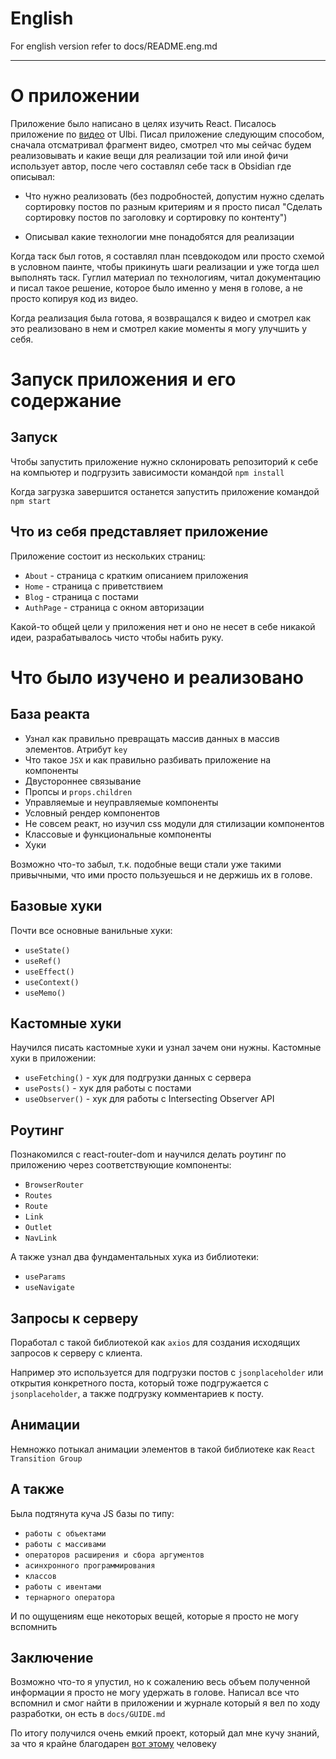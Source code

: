 # English

For english version refer to docs/README.eng.md

-------

# О приложении

Приложение было написано в целях изучить React. Писалось приложение по [видео](https://youtu.be/GNrdg3PzpJQ) от Ulbi. Писал приложение следующим способом, сначала отсматривал фрагмент видео, смотрел что мы сейчас будем реализовывать и какие вещи для реализации той или иной фичи использует автор, после чего составлял себе таск в Obsidian где описывал:

* Что нужно реализовать (без подробностей, допустим нужно сделать сортировку постов по разным критериям и я просто писал "Сделать сортировку постов по заголовку и сортировку по контенту")

* Описывал какие технологии мне понадобятся для реализации

Когда таск был готов, я составлял план псевдокодом или просто схемой в условном паинте, чтобы прикинуть шаги реализации и уже тогда шел выполнять таск. Гуглил материал по технологиям, читал документацию и писал такое решение, которое было именно у меня в голове, а не просто копируя код из видео.

Когда реализация была готова, я возвращался к видео и смотрел как это реализовано в нем и смотрел какие моменты я могу улучшить у себя.

# Запуск приложения и его содержание

## Запуск
Чтобы запустить приложение нужно склонировать репозиторий к себе на компьютер и подгрузить зависимости командой `npm install`

Когда загрузка завершится останется запустить приложение командой `npm start`

## Что из себя представляет приложение

Приложение состоит из нескольких страниц:
* `About` - страница с кратким описанием приложения 
* `Home` - страница с приветствием
* `Blog` - страница с постами
* `AuthPage` - страница с окном авторизации

Какой-то общей цели у приложения нет и оно не несет в себе никакой идеи, разрабатывалось чисто чтобы набить руку.

# Что было изучено и реализовано

## База реакта
* Узнал как правильно превращать массив данных в массив элементов. Атрибут `key`
* Что такое `JSX` и как правильно разбивать приложение на компоненты
* Двустороннее связывание
* Пропсы и `props.children`
* Управляемые и неуправляемые компоненты
* Условный рендер компонентов
* Не совсем реакт, но изучил css модули для стилизации компонентов
* Классовые и функциональные компоненты
* Хуки

Возможно что-то забыл, т.к. подобные вещи стали уже такими привычными, что ими просто пользуешься и не держишь их в голове. 

## Базовые хуки
Почти все основные ванильные хуки:
* `useState()`
* `useRef()`
* `useEffect()`
* `useContext()`
* `useMemo()`

## Кастомные хуки
Научился писать кастомные хуки и узнал зачем они нужны. Кастомные хуки в приложении:
* `useFetching()` - хук для подгрузки данных с сервера
* `usePosts()` - хук для работы с постами
* `useObserver()` - хук для работы с Intersecting Observer API

## Роутинг
Познакомился с react-router-dom и научился делать роутинг по приложению через соответствующие компоненты:
* `BrowserRouter`
* `Routes`
* `Route`
* `Link`
* `Outlet`
* `NavLink`

А также узнал два фундаментальных хука из библиотеки:

* `useParams`
* `useNavigate`

## Запросы к серверу
Поработал с такой библиотекой как `axios` для создания исходящих запросов к серверу с клиента.

Например это используется для подгрузки постов с `jsonplaceholder` или открытия конкретного поста, который тоже подгружается с `jsonplaceholder`, а также подгрузку комментариев к посту.

## Анимации
Немножко потыкал анимации элементов в такой библиотеке как `React Transition Group`

## А также

Была подтянута куча JS базы по типу: 

* `работы с объектами`
* `работы с массивами`
* `операторов расширения и сбора аргументов`
* `асинхронного программирования`
* `классов`
* `работы с ивентами`
* `тернарного оператора`

И по ощущениям еще некоторых вещей, которые я просто не могу вспомнить

## Заключение
Возможно что-то я упустил, но к сожалению весь объем полученной информации я просто не могу удержать в голове. Написал все что вспомнил и смог найти в приложении и журнале который я вел по ходу разработки, он есть в `docs/GUIDE.md`

По итогу получился очень емкий проект, который дал мне кучу знаний, за что я крайне благодарен [вот этому](https://www.youtube.com/@UlbiTV) человеку